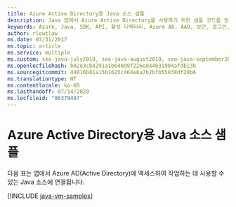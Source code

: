 ```yaml
---
title: Azure Active Directory용 Java 소스 샘플
description: Java 앱에서 Azure Active Directory를 사용하기 위한 샘플 코드를 얻습니다.
keywords: Azure, Java, SDK, API, 활성 디렉터리, Azure AD, AAD, 보안, 로그인, 인증, SSO, SAML
author: rloutlaw
ms.date: 07/31/2017
ms.topic: article
ms.service: multiple
ms.custom: seo-java-july2019, seo-java-august2019, seo-java-september2019, devx-track-java
ms.openlocfilehash: b02e3cb4291a1b640d9f226e844631904afdb13b
ms.sourcegitcommit: 44016b81a15b1625c464e6a7b2bfb55938df20b6
ms.translationtype: HT
ms.contentlocale: ko-KR
ms.lasthandoff: 07/14/2020
ms.locfileid: "86379497"
---
```

# <a name="java-source-samples-for-azure-active-directory"></a>Azure Active Directory용 Java 소스 샘플

다음 표는 앱에서 Azure AD(Active Directory)에 액세스하여 작업하는 데 사용할 수 있는 Java 소스에 연결됩니다.

[!INCLUDE [java-vm-samples](includes/java-aad-samples.md)]